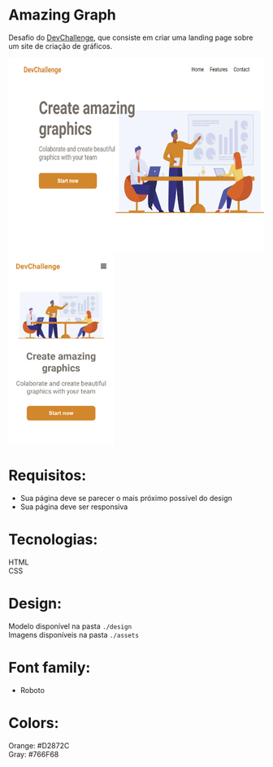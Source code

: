 # Amazing Graph

Desafio do <a href="https://devchallenge.now.sh/"> DevChallenge</a>, que consiste em criar uma landing page sobre um site de criação de gráficos.

<img src="https://raw.githubusercontent.com/ashley-nascimento/amazing-graph/main/design/page-desktop-final.png" height="380">

<img src="https://raw.githubusercontent.com/ashley-nascimento/amazing-graph/main/design/page-mobile-final.png" height="380">

# Requisitos:
- Sua página deve se parecer o mais próximo possível do design<br>
- Sua página deve ser responsiva<br>

# Tecnologias: 
HTML<br>
CSS

# Design:
Modelo disponível na pasta `./design`<br>
Imagens disponíveis na pasta `./assets`<br>

# Font family:
- Roboto

# Colors:
Orange: #D2872C<br>
Gray: #766F68

